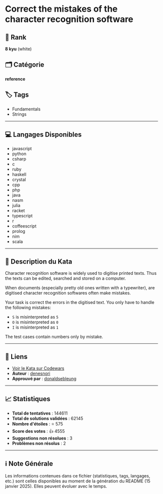 # Correct the mistakes of the character recognition software

## 🏅 Rank
**8 kyu** (white)

## 🗂️ Catégorie
**reference**

## 🏷️ Tags
- Fundamentals
- Strings

---

## 💻 Langages Disponibles
- javascript
- python
- csharp
- c
- ruby
- haskell
- crystal
- cpp
- php
- java
- nasm
- julia
- racket
- typescript
- r
- coffeescript
- prolog
- nim
- scala

---

## 📜 Description du Kata

Character recognition software is widely used to digitise printed texts. Thus the texts can be edited, searched and stored on a computer.

When documents (especially pretty old ones written with a typewriter), are digitised character recognition softwares often make mistakes.

Your task is correct the errors in the digitised text. You only have to handle the following mistakes:

* `S`  is misinterpreted as `5`
* `O` is misinterpreted as `0`
* `I` is misinterpreted as `1`

The test cases contain numbers only by mistake.

---

## 🔗 Liens
- [Voir le Kata sur Codewars](https://www.codewars.com/kata/577bd026df78c19bca0002c0)
- **Auteur** : [denesnori](https://www.codewars.com/users/denesnori)
- **Approuvé par** : [donaldsebleung](https://www.codewars.com/users/donaldsebleung)

---

## 📈 Statistiques
- **Total de tentatives** : 144611
- **Total de solutions validées** : 62145
- **Nombre d'étoiles** : ⭐ 575
- **Score des votes** : 👍 4555
- **Suggestions non résolues** : 3
- **Problèmes non résolus** : 2

---

## ℹ️ Note Générale
Les informations contenues dans ce fichier (statistiques, tags, langages, etc.) sont celles disponibles au moment de la génération du README (15 janvier 2025). Elles peuvent évoluer avec le temps.

